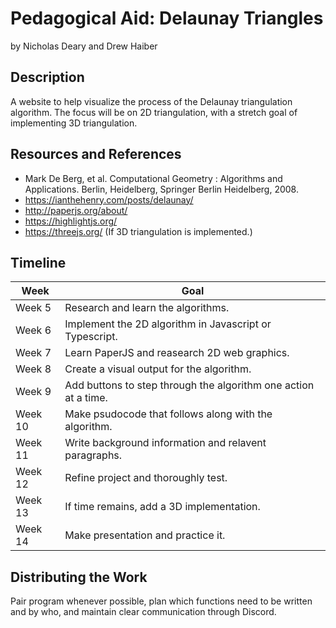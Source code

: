 # Pedagogical Aid: Delaunay Triangles

by Nicholas Deary and Drew Haiber

## Description

A website to help visualize the process of the Delaunay triangulation 
algorithm. The focus will be on 2D triangulation, with a stretch goal 
of implementing 3D triangulation.

## Resources and References

* Mark De Berg, et al. Computational Geometry : Algorithms and Applications. 
Berlin, Heidelberg, Springer Berlin Heidelberg, 2008.
* https://ianthehenry.com/posts/delaunay/
* http://paperjs.org/about/
* https://highlightjs.org/
* https://threejs.org/ (If 3D triangulation is implemented.)

## Timeline

| Week    | Goal                                                            |
| ------- | --------------------------------------------------------------- |
| Week 5  | Research and learn the algorithms.                              |
| Week 6  | Implement the 2D algorithm in Javascript or Typescript.         |
| Week 7  | Learn PaperJS and reasearch 2D web graphics.                    |
| Week 8  | Create a visual output for the algorithm.                       |
| Week 9  | Add buttons to step through the algorithm one action at a time. |
| Week 10 | Make psudocode that follows along with the algorithm.           |
| Week 11 | Write background information and relavent paragraphs.           |
| Week 12 | Refine project and thoroughly test.                             |
| Week 13 | If time remains, add a 3D implementation.                       |
| Week 14 | Make presentation and practice it.                              |

## Distributing the Work

Pair program whenever possible, plan which functions need to be written and by 
who, and maintain clear communication through Discord.
